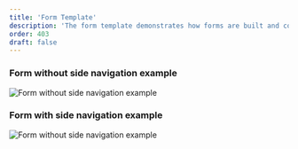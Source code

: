 ```yaml
---
title: 'Form Template'
description: 'The form template demonstrates how forms are built and composed using Lexicon patterns.'
order: 403
draft: false
---
```


### Form without side navigation example

![Form without side navigation example](/images/lexicon/FormRegular.jpg)

### Form with side navigation example

![Form without side navigation example](/images/lexicon/FormVerticalNavigation.jpg)
